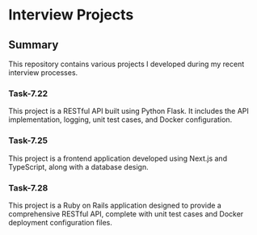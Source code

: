 # Interview Projects

## Summary

This repository contains various projects I developed during my recent interview processes.

### Task-7.22

This project is a RESTful API built using Python Flask. It includes the API implementation, logging, unit test cases, and Docker configuration.

### Task-7.25

This project is a frontend application developed using Next.js and TypeScript, along with a database design.

### Task-7.28

This project is a Ruby on Rails application designed to provide a comprehensive RESTful API, complete with unit test cases and Docker deployment configuration files.
